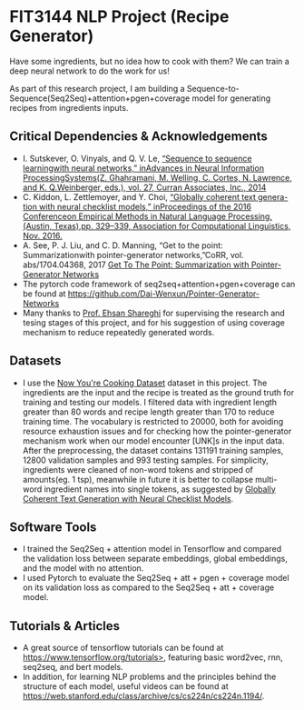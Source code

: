 # FIT3144 NLP Project (Recipe Generator)
Have some ingredients, but no idea how to cook with them? We can train a deep neural network to do the work for us!

As part of this research project, I am building a Sequence-to-Sequence(Seq2Seq)+attention+pgen+coverage model for generating recipes from ingredients inputs.

## Critical Dependencies & Acknowledgements
*  I. Sutskever, O. Vinyals, and Q. V. Le, [“Sequence to sequence learningwith  neural  networks,”  inAdvances in Neural Information ProcessingSystems(Z. Ghahramani, M. Welling, C. Cortes, N. Lawrence, and K. Q.Weinberger, eds.), vol. 27, Curran Associates, Inc., 2014](http://papers.nips.cc/paper/5346-sequence-to-sequence-learning-with-neural-networks)
*  C. Kiddon, L. Zettlemoyer, and Y. Choi, [“Globally coherent text genera-tion with neural checklist models,” inProceedings of the 2016 Conferenceon Empirical Methods in Natural Language Processing, (Austin, Texas),pp. 329–339, Association for Computational Linguistics, Nov. 2016.](https://homes.cs.washington.edu/~yejin/Papers/emnlp16_neuralchecklist.pdf)
*  A. See, P. J. Liu, and C. D. Manning, “Get to the point:  Summarizationwith pointer-generator networks,”CoRR, vol. abs/1704.04368, 2017 [Get To The Point: Summarization with Pointer-Generator Networks](https://arxiv.org/abs/1704.04368)
* The  pytorch code framework of seq2seq+attention+pgen+coverage can be found at <https://github.com/Dai-Wenxun/Pointer-Generator-Networks>  
* Many thanks to [Prof. Ehsan Shareghi](https://eehsan.github.io/) for supervising the research and tesing stages of this project, and for his suggestion of using coverage mechanism to reduce repeatedly generated words.    

## Datasets
* I use the [Now You're Cooking Dataset](https://drive.google.com/file/d/1qyiBz1kMqkcvIgVlm1go6x3WgzlWhe0F/view) dataset in this project. The ingredients are the input and the recipe is treated as the ground truth for training and testing our models. I filtered data with ingredient length greater than 80 words and recipe length greater than 170 to reduce training time. The vocabulary is restricted to 20000, both for avoiding resource exhaustion issues and for checking how the pointer-generator mechanism work when our model encounter [UNK]s in the input data. After the preprocessing, the dataset contains 131191 training samples, 12800 validation samples and 993 testing samples. For simplicity, ingredients were cleaned of non-word tokens and stripped of amounts(eg. 1 tsp), meanwhile in future it is better to collapse multi-word ingredient names into single tokens, as suggested by [Globally Coherent Text Generation with Neural Checklist Models](https://homes.cs.washington.edu/~yejin/Papers/emnlp16_neuralchecklist.pdf).

## Software Tools
* I trained the Seq2Seq + attention model in Tensorflow and compared the validation loss between separate embeddings, global embeddings, and the model with no attention.
* I used Pytorch to evaluate the Seq2Seq + att + pgen + coverage model on its validation loss as compared to the Seq2Seq + att + coverage model.

## Tutorials & Articles
* A great source of tensorflow tutorials can be found at https://www.tensorflow.org/tutorials>, featuring basic word2vec, rnn, seq2seq, and bert models.
* In addition, for learning NLP problems and the principles behind the structure of each model, useful videos can be found at <https://web.stanford.edu/class/archive/cs/cs224n/cs224n.1194/>. 
